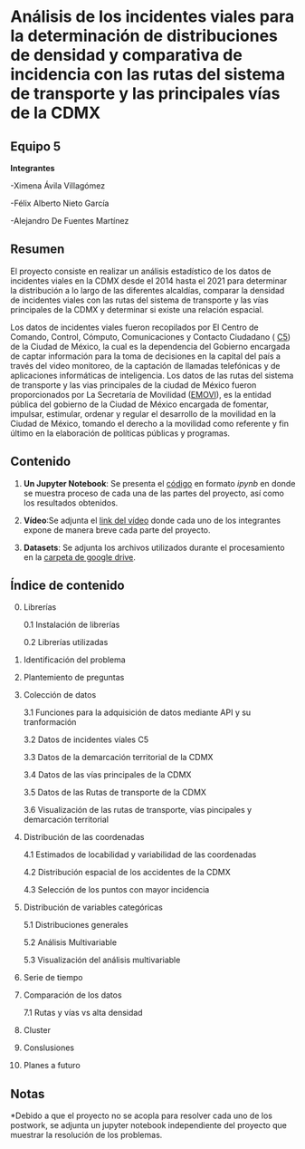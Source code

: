 # Análisis de los incidentes viales para la determinación de distribuciones de densidad y comparativa de incidencia con las rutas del sistema de transporte y las principales vías de la CDMX

## Equipo 5

**Integrantes**

-Ximena Ávila Villagómez

-Félix Alberto Nieto García

-Alejandro De Fuentes Martínez

## Resumen 
El proyecto consiste en realizar un análisis estadístico de los datos de incidentes viales en la CDMX desde el 2014 hasta el 2021 para determinar la distribución a lo largo de las diferentes alcaldías, comparar la densidad de incidentes viales  con las rutas del sistema de transporte y las vías principales de la CDMX y determinar si existe una relación espacial.

Los datos de incidentes viales fueron recopilados por El Centro de Comando, Control, Cómputo, Comunicaciones y Contacto Ciudadano  ( [C5](https://www.c5.cdmx.gob.mx/)) de la Ciudad de México, la cual es la dependencia del Gobierno  encargada de captar información para la toma de decisiones en la capital del país a través del video monitoreo, de la captación de llamadas telefónicas y de aplicaciones informáticas de inteligencia. Los datos de las rutas del sistema de transporte y las vias principales  de la ciudad de México fueron proporcionados por La Secretaría de Movilidad ([EMOVI](https://www.semovi.cdmx.gob.mx/)), es la entidad pública del gobierno de la Ciudad de México encargada de fomentar, impulsar, estimular, ordenar y regular el desarrollo de la movilidad en la Ciudad de México, tomando el derecho a la movilidad como referente y fin último en la elaboración de políticas públicas y programas.


## Contenido

1. **Un Jupyter Notebook**: Se presenta el [código]( ) en formato *ipynb* en donde se muestra proceso de cada una de las partes del proyecto, así como los resultados obtenidos. 

2. **Vídeo**:Se adjunta el [link del vídeo]( ) donde cada uno de los integrantes expone de manera breve cada parte del proyecto.


3. **Datasets**: Se adjunta los archivos utilizados durante el procesamiento en la [carpeta de google drive](https://drive.google.com/drive/folders/1eOCVO0lTw0F0eGiyR4zmuDStKTfZ0Qqh?usp=sharing).


## Índice de contenido

0. Librerías

    0.1 Instalación de librerías

    0.2 Librerías utilizadas

1. Identificación del problema
2. Plantemiento de preguntas
3. Colección de datos

    3.1 Funciones para la adquisición de datos mediante API y su tranformación

    3.2 Datos de incidentes víales C5

    3.3 Datos de la demarcación territorial de la CDMX

    3.4 Datos de las vías principales de la CDMX 

    3.5 Datos de las Rutas de transporte de la CDMX

    3.6 Visualización de las rutas de transporte, vías pincipales y demarcación territorial

4. Distribución de las coordenadas

    4.1 Estimados de locabilidad y variabilidad de las coordenadas

    4.2 Distribución espacial de los accidentes de la CDMX

    4.3 Selección de los puntos con mayor incidencia

5. Distribución de variables categóricas

    5.1 Distribuciones generales

    5.2 Análisis Multivariable

    5.3 Visualización del análisis multivariable

6. Serie de tiempo

7. Comparación de los datos

    7.1 Rutas y vías vs alta densidad 

8. Cluster

9. Conslusiones

10. Planes a futuro


## Notas

*Debido a que el proyecto no se acopla para resolver cada uno de los postwork, se adjunta un jupyter notebook independiente del proyecto que muestrar la resolución de los problemas.


